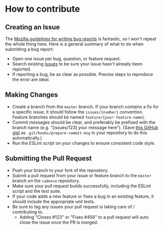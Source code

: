 # How to contribute

## Creating an Issue

The [Mozilla guidelines for writing bug reports](https://developer.mozilla.org/en-US/docs/Mozilla/QA/Bug_writing_guidelines) is fantastic, so I won't repeat the whole thing here. Here is a general summary of what to do when submitting a bug report:

* Open one issue per bug, question, or feature request.
* Search existing [Issues](https://github.com/chimericdream/cadence/issues) to be sure your issue hasn't already been reported.
* If reporting a bug, be as clear as possible. Precise steps to reproduce the error are ideal.

## Making Changes

* Create a branch from the `master` branch. If your branch contains a fix for a specific issue, it should follow the `issues/{number}` convention. Feature branches should be named `feature/{your-feature-name}`.
* Commit messages should be clear, and preferably be prefixed with the branch name (e.g. "[issues/123] your message here"). (Save [this GitHub gist](https://gist.github.com/chimericdream/058548e6a59c2040f52df261e4c502a0) as `.git/hooks/prepare-commit-msg` in your repository to do this automatically.)
* Run the ESLint script on your changes to ensure consistent code style.

## Submitting the Pull Request

* Push your branch to your fork of the repository.
* Submit a pull request from your issue or feature branch to the `master` branch on the `cadence` repository.
* Make sure your pull request builds successfully, including the ESLint script and the test suite.
* If your code adds a new feature or fixes a bug in an existing feature, it should include the appropriate unit tests.
* Be sure to tag any issues your pull request is taking care of / contributing to.
  * Adding "Closes #123" or "Fixes #456" to a pull request will auto close the issue once the PR is merged.
